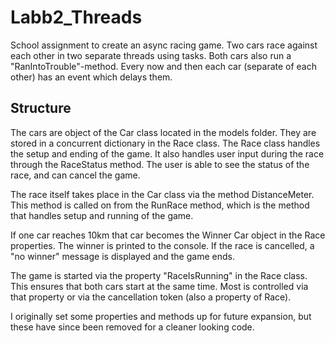 # Labb2_Threads
School assignment to create an async racing game. Two cars race against each other in two separate threads using tasks.
Both cars also run a "RanIntoTrouble"-method. Every now and then each car (separate of each other) has an event which delays them.

## Structure
The cars are object of the Car class located in the models folder. They are stored in a concurrent dictionary in the Race class.
The Race class handles the setup and ending of the game. It also handles user input during the race through the RaceStatus method.
The user is able to see the status of the race, and can cancel the game. 

The race itself takes place in the Car class via the method DistanceMeter. This method is called on from the RunRace method, which is the method
that handles setup and running of the game.

If one car reaches 10km that car becomes the Winner Car object in the Race properties. The winner is printed to the console.
If the race is cancelled, a "no winner" message is displayed and the game ends. 

The game is started via the property "RaceIsRunning" in the Race class. This ensures that both cars start at the same time. 
Most is controlled via that property or via the cancellation token (also a property of Race).

I originally set some properties and methods up for future expansion, but these have since been removed for a cleaner looking code.